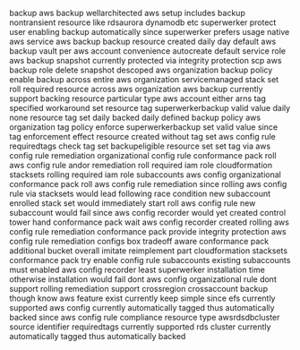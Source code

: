 backup aws backup wellarchitected aws setup includes backup nontransient resource like rdsaurora dynamodb etc superwerker protect user enabling backup automatically since superwerker prefers usage native aws service aws backup backup resource created daily day default aws backup vault per aws account convenience autocreate default service role aws backup snapshot currently protected via integrity protection scp aws backup role delete snapshot descoped aws organization backup policy enable backup across entire aws organization servicemanaged stack set roll required resource across aws organization aws backup currently support backing resource particular type aws account either arns tag specified workaround set resource tag superwerkerbackup valid value daily none resource tag set daily backed daily defined backup policy aws organization tag policy enforce superwerkerbackup set valid value since tag enforcement effect resource created without tag set aws config rule requiredtags check tag set backupeligible resource set set tag via aws config rule remediation organizational config rule conformance pack roll aws config rule andor remediation roll required iam role cloudformation stacksets rolling required iam role subaccounts aws config organizational conformance pack roll aws config rule remediation since rolling aws config rule via stacksets would lead following race condition new subaccount enrolled stack set would immediately start roll aws config rule new subaccount would fail since aws config recorder would yet created control tower hand conformance pack wait aws config recorder created rolling aws config rule remediation conformance pack provide integrity protection aws config rule remediation configs box tradeoff aware conformance pack additional bucket overall imitate reimplement part cloudformation stacksets conformance pack try enable config rule subaccounts existing subaccounts must enabled aws config recorder least superwerker installation time otherwise installation would fail dont aws config organizational rule dont support rolling remediation support crossregion crossaccount backup though know aws feature exist currently keep simple since efs currently supported aws config currently automatically tagged thus automatically backed since aws config rule compliance resource type awsrdsdbcluster source identifier requiredtags currently supported rds cluster currently automatically tagged thus automatically backed